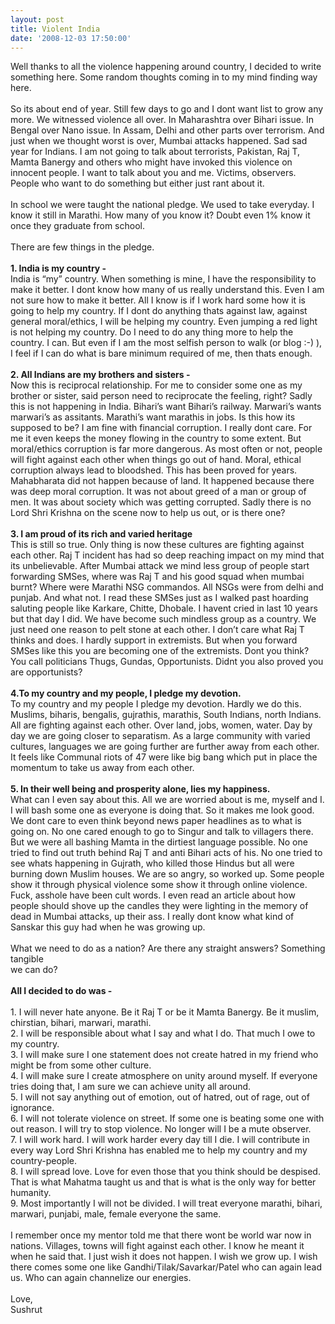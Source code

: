 ```yaml
---
layout: post
title: Violent India
date: '2008-12-03 17:50:00'
---
```


<p>Well thanks to all the violence happening around country, I decided to write something here. Some random thoughts coming in to my mind finding way here.<br/><br/>So its about end of year. Still few days to go and I dont want list to grow any more. We witnessed violence all over. In Maharashtra over Bihari issue. In Bengal over Nano issue. In Assam, Delhi and other parts over terrorism. And just when we thought worst is over, Mumbai attacks happened. Sad sad year for Indians. I am not going to talk about terrorists, Pakistan, Raj T, Mamta Banergy and others who might have invoked this violence on innocent people. I want to talk about you and me. Victims, observers. People who want to do something but either just rant about it. <br/><br/>In school we were taught the national pledge. We used to take everyday. I know it still in Marathi. How many of you know it? Doubt even 1% know it once they graduate from school. <br/><br/>There are few things in the pledge.<br/><br/><span style="font-weight:bold;">1. India is my country -</span><br/>   India is &ldquo;my&rdquo; country. When something is mine, I have the responsibility to make it better. I dont know how many of us really understand this. Even I am not sure how to make it better. All I know is if I work hard some how it is going to help my country. If I dont do anything thats against law, against general moral/ethics, I will be helping my country. Even jumping a red light is not helping my country. Do I need to do any thing more to help the country. I can. But even if I am the most selfish person to walk (or blog :-) ), I feel if I can do what is bare minimum required of me, then thats enough.<br/><br/><span style="font-weight:bold;">2. All Indians are my brothers and sisters -</span><br/>   Now this is reciprocal relationship. For me to consider some one as my brother or sister, said person need to reciprocate the feeling, right? Sadly this is not happening in India. Bihari&rsquo;s want Bihari&rsquo;s railway. Marwari&rsquo;s wants marwari&rsquo;s as assitants. Marathi&rsquo;s want marathis in jobs. Is this how its supposed to be? I am fine with financial corruption. I really dont care. For me it even keeps the money flowing in the country to some extent. But moral/ethics corruption is far more dangerous. As most often or not, people will fight against each other when things go out of hand. Moral, ethical corruption always lead to bloodshed. This has been proved for years. Mahabharata did not happen because of land. It happened because there was deep moral corruption. It was not about greed of a man or group of men. It was about society which was getting corrupted. Sadly there is no Lord Shri Krishna on the scene now to help us out, or is there one? <br/><br/><span style="font-weight:bold;">3. I am proud of its rich and varied heritage</span><br/>   This is still so true. Only thing is now these cultures are fighting against each other. Raj T incident has had so deep reaching impact on my mind that its unbelievable. After Mumbai attack we mind less group of people start forwarding SMSes, where was Raj T and his good squad when mumbai burnt? Where were Marathi NSG commandos. All NSGs were from delhi and punjab. And what not. I read these SMSes just as I walked past hoarding saluting people like Karkare, Chitte, Dhobale. I havent cried in last 10 years but that day I did. We have become such mindless group as a country. We just need one reason to pelt stone at each other. I don&rsquo;t care what Raj T thinks and does. I hardly support in extremists. But when you forward SMSes like this you are becoming one of the extremists. Dont you think? You call politicians Thugs, Gundas, Opportunists. Didnt you also proved you are opportunists? <br/><br/><span style="font-weight:bold;">4.To my country and my people, I pledge my devotion.</span><br/>    To my country and my people I pledge my devotion. Hardly we do this. Muslims, biharis, bengalis, gujrathis, marathis, South Indians, north Indians. All are fighting against each other. Over land, jobs, women, water. Day by day we are going closer to separatism. As a large community with varied cultures, languages we are going further are further away from each other. It feels like Communal riots of 47 were like big bang which put in place the momentum to take us away from each other.<br/><br/><span style="font-weight:bold;">5. In their well being and prosperity alone, lies my happiness.</span><br/>   What can I even say about this. All we are worried about is me, myself and I. I will bash some one as everyone is doing that. So it makes me look good. We dont care to even think beyond news paper headlines as to what is going on. No one cared enough to go to Singur and talk to villagers there. But we were all bashing Mamta in the dirtiest language possible. No one tried to find out truth behind Raj T and anti Bihari acts of his. No one tried to see whats happening in Gujrath, who killed those Hindus but all were burning down Muslim houses. We are so angry, so worked up. Some people show it through physical violence some show it through online violence. Fuck, asshole have been cult words. I even read an article about how people should shove up the candles they were lighting in the memory of dead in Mumbai attacks, up their ass. I really dont know what kind of Sanskar this guy had when he was growing up.<br/><br/>What we need to do as a nation? Are there any straight answers? Something tangible <br/>we can do?<br/><br/><span style="font-weight:bold;">All I decided to do was -</span><br/><br/>1. I will never hate anyone. Be it Raj T or be it Mamta Banergy. Be it muslim, chirstian, bihari, marwari, marathi.<br/>2. I will be responsible about what I say and what I do. That much I owe to my country. <br/>3. I will make sure I one statement does not create hatred in my friend who might be from some other culture. <br/>4. I will make sure I create atmosphere on unity around myself. If everyone tries doing that, I am sure we can achieve unity all around.<br/>5. I will not say anything out of emotion, out of hatred, out of rage, out of ignorance.<br/>6. I will not tolerate violence on street. If some one is beating some one with out reason. I will try to stop violence. No longer will I be a mute observer.<br/>7. I will work hard. I will work harder every day till I die. I will contribute in every way Lord Shri Krishna has enabled me to help my country and my country-people.<br/>8. I will spread love. Love for even those that you think should be despised. That is what Mahatma taught us and that is what is the only way for better humanity.<br/>9. Most importantly I will not be divided. I will treat everyone marathi, bihari, marwari, punjabi, male, female everyone the same.<br/><br/>I remember once my mentor told me that there wont be world war now in nations. Villages, towns will fight against each other. I know he meant it when he said that. I just wish it does not happen. I wish we grow up. I wish there comes some one like Gandhi/Tilak/Savarkar/Patel who can again lead us. Who can again channelize our energies.<br/><br/>Love,<br/>Sushrut</p><div class="blogger-post-footer"><img width="1" height="1" src="https://blogger.googleusercontent.com/tracker/5416117946427095362-4041867250763511978?l=soranthou.blogspot.com" alt=""/></div>